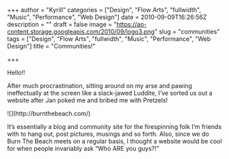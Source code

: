 +++
author = "Kyrill"
categories = ["Design", "Flow Arts", "fullwidth", "Music", "Performance", "Web Design"]
date = 2010-09-09T16:26:56Z
description = ""
draft = false
image = "https://ap-content.storage.googleapis.com/2010/09/logo3.png"
slug = "communities"
tags = ["Design", "Flow Arts", "fullwidth", "Music", "Performance", "Web Design"]
title = "Communities!"

+++


Hello!!

After much procrastination, sitting around on my arse and pawing ineffectually at the screen like a slack-jawed Luddite, I’ve sorted us out a website after Jan poked me and bribed me with Pretzels!

<div class="mceTemp mceIEcenter"><dl class="wp-caption aligncenter" id="attachment_180" style="width: 544px;"><dt class="wp-caption-dt">
![](http://burnthebeach.com/)
</dt></dl></div>It’s essentially a blog and community site for the firespinning folk I’m friends with to hang out, post pictures, musings and so forth. Also, since we do Burn The Beach meets on a regular basis, I thought a website would be cool for when people invariably ask “Who ARE you guys?!”


